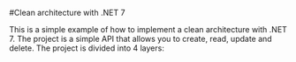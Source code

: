 #Clean architecture with .NET 7

This is a simple example of how to implement a clean architecture with .NET 7. The project is a simple API that allows you to create, read, update and delete. The project is divided into 4 layers:
